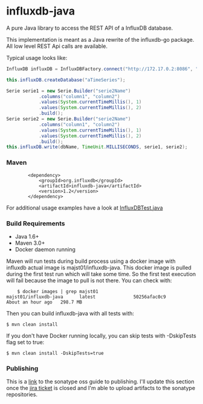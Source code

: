 influxdb-java
=============

A pure Java library to access the REST API of a InfluxDB database.

This implementation is meant as a Java rewrite of the influxdb-go package.
All low level REST Api calls are available.

Typical usage looks like:

```java
InfluxDB influxDB = InfluxDBFactory.connect("http://172.17.0.2:8086", "root", "root");

this.influxDB.createDatabase("aTimeSeries");

Serie serie1 = new Serie.Builder("serie2Name")
			.columns("column1", "column2")
			.values(System.currentTimeMillis(), 1)
			.values(System.currentTimeMillis(), 2)
			.build();
Serie serie2 = new Serie.Builder("serie2Name")
			.columns("column1", "column2")
			.values(System.currentTimeMillis(), 1)
			.values(System.currentTimeMillis(), 2)
			.build();
this.influxDB.write(dbName, TimeUnit.MILLISECONDS, serie1, serie2);

```

### Maven
```
		<dependency>
			<groupId>org.influxdb</groupId>
			<artifactId>influxdb-java</artifactId>
			<version>1.2</version>
		</dependency>
```


For additional usage examples have a look at [InfluxDBTest.java](https://github.com/influxdb/influxdb-java/blob/master/src/test/java/org/influxdb/InfluxDBTest.java "InfluxDBTest.java")

### Build Requirements

* Java 1.6+
* Maven 3.0+
* Docker daemon running

Maven will run tests during build process using a docker image with influxdb actual image is majst01/influxdb-java.
This docker image is pulled during the first test run which will take some time. So the first test execution will fail because the image to pull is not there.
You can check with:

```
    $ docker images | grep majst01
majst01/influxdb-java      latest              50256afac0c9        About an hour ago   298.7 MB

```

Then you can build influxdb-java with all tests with:

    $ mvn clean install

If you don't have Docker running locally, you can skip tests with -DskipTests flag set to true:

    $ mvn clean install -DskipTests=true



### Publishing

This is a
[link](https://docs.sonatype.org/display/Repository/Sonatype+OSS+Maven+Repository+Usage+Guide)
to the sonatype oss guide to publishing. I'll update this section once
the [jira ticket](https://issues.sonatype.org/browse/OSSRH-9728) is
closed and I'm able to upload artifacts to the sonatype repositories.
